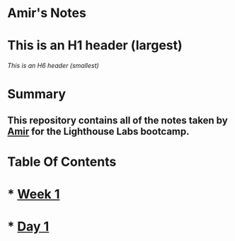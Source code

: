 # Amir's Notes
# This is an H1 header (largest)
###### This is an H6 header (smallest)

# Summary
## This repository contains all of the notes taken by [Amir](https://github.com/Amirmohammed1/) for the Lighthouse Labs bootcamp.
#
#
# Table Of Contents
  # * [Week 1](/Week_1)
  # * [Day 1](/Week_1/Day_1/)
      